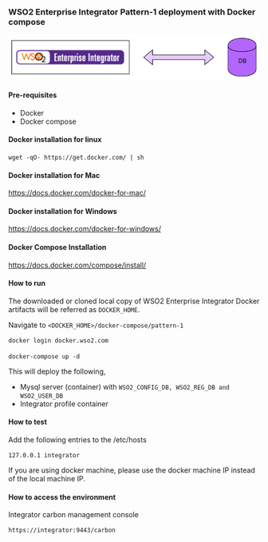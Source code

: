 ### WSO2 Enterprise Integrator Pattern-1 deployment with Docker compose

![pattern-design](../patterns/design/wso2ei-6.1.1-pattern-1.png)

#### Pre-requisites

 * Docker 
 * Docker compose

#### Docker installation for linux
```
wget -qO- https://get.docker.com/ | sh
```

#### Docker installation for Mac

https://docs.docker.com/docker-for-mac/

#### Docker installation for Windows

https://docs.docker.com/docker-for-windows/

#### Docker Compose Installation

https://docs.docker.com/compose/install/

#### How to run

The downloaded or cloned local copy of WSO2 Enterprise Integrator Docker artifacts will be referred as `DOCKER_HOME`.

Navigate to `<DOCKER_HOME>/docker-compose/pattern-1`
```
docker login docker.wso2.com 

docker-compose up -d
```

This will deploy the following,

* Mysql server (container) with `WSO2_CONFIG_DB, WSO2_REG_DB and WSO2_USER_DB`
* Integrator profile container

#### How to test

Add the following entries to the /etc/hosts
```
127.0.0.1 integrator
```
If you are using docker machine, please use the docker machine IP instead of the local machine IP.

#### How to access the environment

Integrator carbon management console

```
https://integrator:9443/carbon
```
